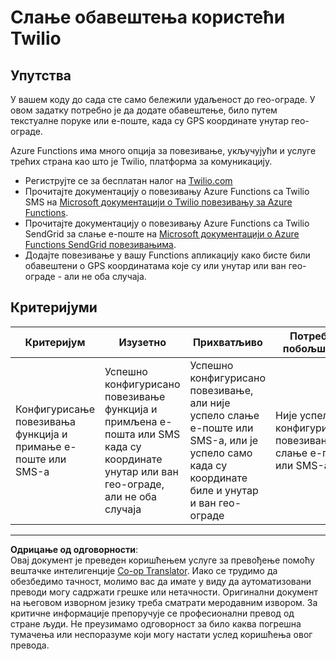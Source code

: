 <!--
CO_OP_TRANSLATOR_METADATA:
{
  "original_hash": "5cb65a6ec4387ed177e145347e8e308e",
  "translation_date": "2025-08-28T13:25:47+00:00",
  "source_file": "3-transport/lessons/4-geofences/assignment.md",
  "language_code": "sr"
}
-->
# Слање обавештења користећи Twilio

## Упутства

У вашем коду до сада сте само бележили удаљеност до гео-ограде. У овом задатку потребно је да додате обавештење, било путем текстуалне поруке или е-поште, када су GPS координате унутар гео-ограде.

Azure Functions има много опција за повезивање, укључујући и услуге трећих страна као што је Twilio, платформа за комуникацију.

* Региструјте се за бесплатан налог на [Twilio.com](https://www.twilio.com)
* Прочитајте документацију о повезивању Azure Functions са Twilio SMS на [Microsoft документацији о Twilio повезивању за Azure Functions](https://docs.microsoft.com/azure/azure-functions/functions-bindings-twilio?WT.mc_id=academic-17441-jabenn&tabs=python).
* Прочитајте документацију о повезивању Azure Functions са Twilio SendGrid за слање е-поште на [Microsoft документацији о Azure Functions SendGrid повезивањима](https://docs.microsoft.com/azure/azure-functions/functions-bindings-sendgrid?WT.mc_id=academic-17441-jabenn&tabs=python).
* Додајте повезивање у вашу Functions апликацију како бисте били обавештени о GPS координатама које су или унутар или ван гео-ограде - али не оба случаја.

## Критеријуми

| Критеријум | Изузетно | Прихватљиво | Потребно побољшање |
| ---------- | -------- | ----------- | ------------------ |
| Конфигурисање повезивања функција и примање е-поште или SMS-а | Успешно конфигурисано повезивање функција и примљена е-пошта или SMS када су координате унутар или ван гео-ограде, али не оба случаја | Успешно конфигурисано повезивање, али није успело слање е-поште или SMS-а, или је успело само када су координате биле и унутар и ван гео-ограде | Није успело конфигурисање повезивања и слање е-поште или SMS-а |

---

**Одрицање од одговорности**:  
Овај документ је преведен коришћењем услуге за превођење помоћу вештачке интелигенције [Co-op Translator](https://github.com/Azure/co-op-translator). Иако се трудимо да обезбедимо тачност, молимо вас да имате у виду да аутоматизовани преводи могу садржати грешке или нетачности. Оригинални документ на његовом изворном језику треба сматрати меродавним извором. За критичне информације препоручује се професионални превод од стране људи. Не преузимамо одговорност за било каква погрешна тумачења или неспоразуме који могу настати услед коришћења овог превода.